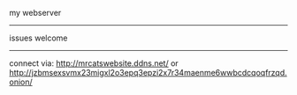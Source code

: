 my webserver
-- --
issues welcome
-- --
connect via:
http://mrcatswebsite.ddns.net/
or
http://jzbmsexsvmx23migxl2o3epq3epzi2x7r34maenme6wwbcdcqoqfrzqd.onion/